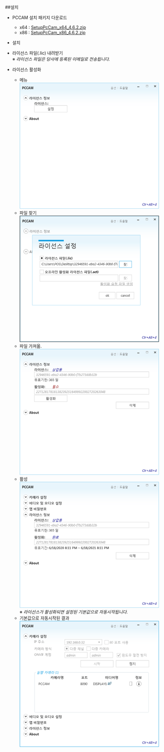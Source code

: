 ##설치

-	PCCAM 설치 패키지 다운로드

	-	x64 : [SetupPcCam_x64_4.6.2.zip](https://ilink.dooray.com/share/drive-files/knpzj32qutpb.019EZzOOT1igf6er4CzGLg)
	-	x86 : [SetupPcCam_x86_4.6.2.zip](https://ilink.dooray.com/share/drive-files/knpzj32qutpb.-HbpDtzdSViJtooaPgGkKw)

-	설치

-	라이선스 파일(.lic) 내려받기  
	※ *라이선스 파일은 당사에 등록된 이메일로 전송됩니다.*

-	라이선스 활성화

	-	메뉴  
		![](/img/lic_menu.png)  
	-	파일 찾기  
		![](/img/lic_import.png)  
	-	파일 가져옮.  
		![](/img/lic_imported.png)  
	-	활성  
		![](/img/lic_acted.png)  
		※ *라이선스가 활성화되면 설정된 기본값으로 자동시작됩니다.*  
	-	기본값으로 자동시작된 결과  
		![](/img/default_start.png)  
